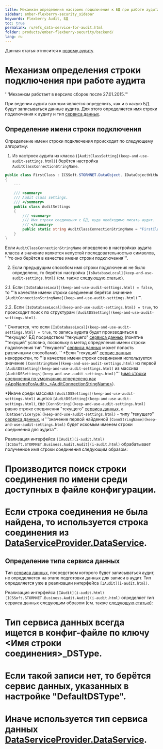```yaml
---
title: Механизм определения настроек подключения к БД при работе аудита
sidebar: ember-flexberry-security_sidebar
keywords: Flexberry Audit, БД
toc: true
permalink: ru/efs_data-service-for-audit.html
folder: products/ember-flexberry-security/backend/
lang: ru
---
```


Данная статья относится к [новому аудиту](audit-web.html).

# Механизм определения строки подключения при работе аудита
'''Механизм работает в версиях сборок после 27.01.2015.'''

При ведении аудита важным является определить, как и в какую БД будут записываться данные аудита. Для этого определяется имя строки подключения к аудиту и тип [сервиса данных](fo_data-service.html).

## Определение имени строки подключения
Определение имени строки подключения происходит по следующему алгоритму:

1. Из настроек аудита из класса (`[AuditClassSetting](keep-and-use-audit-settings.html)`) берётся настройка `AuditClassConnectionStringName`.

```cs
public class FirstClass : ICSSoft.STORMNET.DataObject, IDataObjectWithAuditFields
{
	...	
	
	/// <summary>
	/// Audit class settings.
	/// </summary>
	public class AuditSettings
	{
		/// <summary>
		/// Имя строки соединения с БД, куда необходимо писать аудит.
		/// </summary>
		public static string AuditClassConnectionStringName = "FirstClassConnectionStringName";
	}
}
```

Если `AuditClassConnectionStringName` определено в настройках аудита класса и значение является непустой последовательностью символов, '''то оно берётся в качестве имени строки подключения'''.

2. Если предыдущим способом имя строки подключения не было определено, то берётся настройка `[IsDatabaseLocal](keep-and-use-audit-settings.html)` (см. также [следующую статью](audit-win-service.html)).

2.1. Если `[IsDatabaseLocal](keep-and-use-audit-settings.html) = false`, то '''в качестве имени строки соединения берётся значение `[AuditConnectionStringName](keep-and-use-audit-settings.html)`'''.

2.2. Если `[IsDatabaseLocal](keep-and-use-audit-settings.html) = true`, то происходит поиск по структурам `[AuditDSSetting](keep-and-use-audit-settings.html)`.

''Считается, что если `[IsDatabaseLocal](keep-and-use-audit-settings.html) = true`, то запись аудита будет производиться в "текущую" БД посредством "текущего" [сервиса данных](fo_data-service.html) (понятие "текущий" условно, поскольку в метод определения имени строки подключения тип "текущего" [сервиса данных](fo_data-service.html) может попасть различными способами).
''
*Если "текущий" [сервис данных](fo_data-service.html) некорректен, то '''в качестве имени строки соединения используется значение `[ConnStringName](keep-and-use-audit-settings.html)` из первой `[AuditDSSetting](keep-and-use-audit-settings.html)` из массива `[AuditDSSettings](keep-and-use-audit-settings.html)`''' ([имя строки соединения по умолчанию определено как &lt;AppNameForAudit&gt;_&lt;AuditConnectionStringName&gt;](audit-setter.html)).

*Иначе среди массива `[AuditDSSettings](keep-and-use-audit-settings.html)` ищется `[AuditDSSetting](keep-and-use-audit-settings.html)`, где `[ConnString](keep-and-use-audit-settings.html)` равно строке соединения "текущего" [сервиса данных](fo_data-service.html), а `[DataServiceType](keep-and-use-audit-settings.html)` - типу "текущего" [сервиса данных](fo_data-service.html), и '''значение первой найденной `[ConnStringName](keep-and-use-audit-settings.html)` будет искомым именем строки соединения для аудита'''.

Реализация интерфейса `[IAudit](i-audit.html)` `[ICSSoft.STORMNET.Business.Audit.Audit](i-audit.html)` обрабатывает полученное имя строки соединения следующим образом:
# Производится поиск строки соединения по имени среди доступных в файле конфигурации.
# Если строка соединения не была найдена, то используется строка соединения из [DataServiceProvider.DataService](data-service-provider-data-service.html).

## Определение типа сервиса данных
Тип [сервиса данных](fo_data-service.html), посредством которого будет записываться аудит, не определяется на этапе подготовки данных для записи в аудит. Тип определяется уже в реализации интерфейса `[IAudit](i-audit.html)`.

Реализация интерфейса `[IAudit](i-audit.html)` `[ICSSoft.STORMNET.Business.Audit.Audit](i-audit.html)` определяет тип сервиса данных следующим образом (см. также [следующую статью](audit-win-service.html)):
# Тип сервиса данных всегда ищется в конфиг-файле по ключу <Имя строки соединения>_DSType.
# Если такой записи нет, то берётся сервис данных, указанных в настройке "DefaultDSType".
# Иначе используется тип сервиса данных [DataServiceProvider.DataService](data-service-provider-data-service.html).
